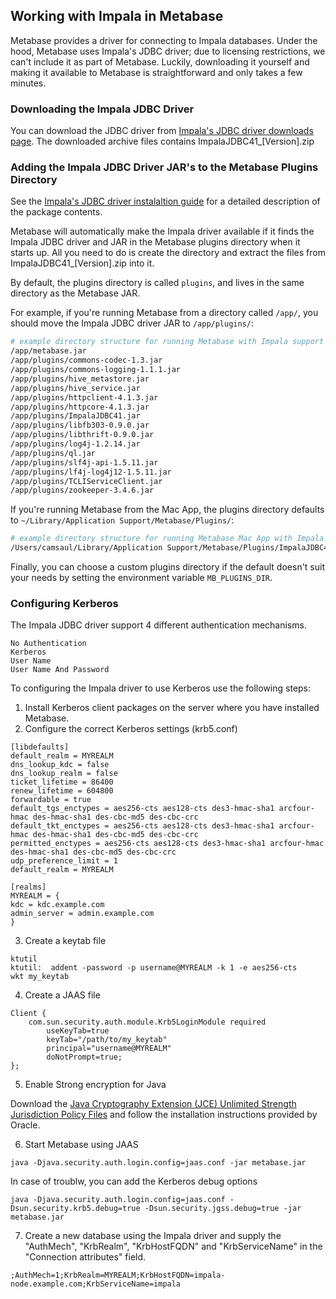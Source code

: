 ## Working with Impala in Metabase

Metabase provides a driver for connecting to Impala databases. Under the hood, Metabase uses Impala's JDBC driver; due to licensing restrictions, we can't
include it as part of Metabase. Luckily, downloading it yourself and making it available to Metabase is straightforward and only takes a few minutes.

### Downloading the Impala JDBC Driver

You can download the JDBC driver from [Impala's JDBC driver downloads page](http://www.cloudera.com/downloads/connectors/impala/jdbc.html).
The downloaded archive files contains ImpalaJDBC41_[Version].zip



### Adding the Impala JDBC Driver JAR's to the Metabase Plugins Directory

See the [Impala's JDBC driver instalaltion guide](http://www.cloudera.com/content/www/en-us/documentation/other/connectors/impala-jdbc/latest/Cloudera-JDBC-Driver-for-Impala-Install-Guide.pdf) for a detailed description of the package contents.

Metabase will automatically make the Impala driver available if it finds the Impala JDBC driver and JAR in the Metabase plugins directory when it starts up.
All you need to do is create the directory and extract the files from ImpalaJDBC41_[Version].zip into it.

By default, the plugins directory is called `plugins`, and lives in the same directory as the Metabase JAR.

For example, if you're running Metabase from a directory called `/app/`, you should move the Impala JDBC driver JAR to `/app/plugins/`:

```bash
# example directory structure for running Metabase with Impala support
/app/metabase.jar
/app/plugins/commons-codec-1.3.jar
/app/plugins/commons-logging-1.1.1.jar
/app/plugins/hive_metastore.jar
/app/plugins/hive_service.jar
/app/plugins/httpclient-4.1.3.jar
/app/plugins/httpcore-4.1.3.jar
/app/plugins/ImpalaJDBC41.jar
/app/plugins/libfb303-0.9.0.jar
/app/plugins/libthrift-0.9.0.jar
/app/plugins/log4j-1.2.14.jar
/app/plugins/ql.jar
/app/plugins/slf4j-api-1.5.11.jar
/app/plugins/lf4j-log4j12-1.5.11.jar
/app/plugins/TCLIServiceClient.jar
/app/plugins/zookeeper-3.4.6.jar
```

If you're running Metabase from the Mac App, the plugins directory defaults to `~/Library/Application Support/Metabase/Plugins/`:

```bash
# example directory structure for running Metabase Mac App with Impala support
/Users/camsaul/Library/Application Support/Metabase/Plugins/ImpalaJDBC41.jar
```

Finally, you can choose a custom plugins directory if the default doesn't suit your needs by setting the environment variable `MB_PLUGINS_DIR`.


### Configuring Kerberos

The Impala JDBC driver support 4 different authentication mechanisms.

```
No Authentication
Kerberos
User Name
User Name And Password
```

To configuring the Impala driver to use Kerberos use the following steps:

1) Install Kerberos client packages on the server where you have installed Metabase.
2) Configure the correct Kerberos settings (krb5.conf)

```
[libdefaults]
default_realm = MYREALM
dns_lookup_kdc = false
dns_lookup_realm = false
ticket_lifetime = 86400
renew_lifetime = 604800
forwardable = true
default_tgs_enctypes = aes256-cts aes128-cts des3-hmac-sha1 arcfour-hmac des-hmac-sha1 des-cbc-md5 des-cbc-crc
default_tkt_enctypes = aes256-cts aes128-cts des3-hmac-sha1 arcfour-hmac des-hmac-sha1 des-cbc-md5 des-cbc-crc
permitted_enctypes = aes256-cts aes128-cts des3-hmac-sha1 arcfour-hmac des-hmac-sha1 des-cbc-md5 des-cbc-crc
udp_preference_limit = 1
default_realm = MYREALM

[realms]
MYREALM = {
kdc = kdc.example.com
admin_server = admin.example.com
}
```

3) Create a keytab file

```
ktutil
ktutil:  addent -password -p username@MYREALM -k 1 -e aes256-cts
wkt my_keytab
```

4) Create a JAAS file

```
Client {
    com.sun.security.auth.module.Krb5LoginModule required
        useKeyTab=true
        keyTab="/path/to/my_keytab"
        principal="username@MYREALM"
        doNotPrompt=true;
};
```

5) Enable Strong encryption for Java

Download the [Java Cryptography Extension (JCE) Unlimited Strength Jurisdiction Policy Files](http://www.oracle.com/technetwork/java/javase/downloads/jce8-download-2133166.html)
and follow the installation instructions provided by Oracle.


6) Start Metabase using JAAS

```
java -Djava.security.auth.login.config=jaas.conf -jar metabase.jar
```

In case of troublw, you can add the Kerberos debug options
```
java -Djava.security.auth.login.config=jaas.conf -Dsun.security.krb5.debug=true -Dsun.security.jgss.debug=true -jar metabase.jar
```

7) Create a new database using the Impala driver and supply the "AuthMech", "KrbRealm", "KrbHostFQDN" and "KrbServiceName" in the
"Connection attributes" field.

```
;AuthMech=1;KrbRealm=MYREALM;KrbHostFQDN=impala-node.example.com;KrbServiceName=impala
```








